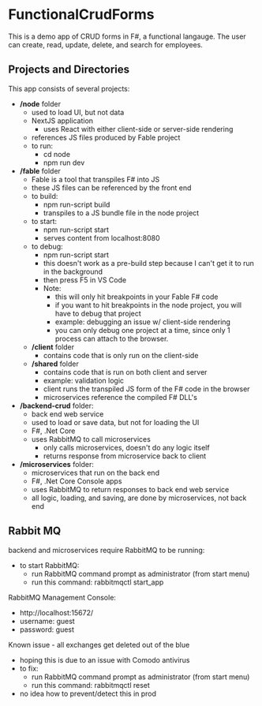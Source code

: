 # FunctionalCrudForms

This  is a demo app of CRUD forms in F#, a functional langauge. The user can create, read, update, delete, and search for employees.

## Projects and Directories

This app consists of several projects:
  * __/node__ folder
    * used to load UI, but not data
    * NextJS application
      * uses React with either client-side or server-side rendering
    * references JS files produced by Fable project
    * to run: 
      * cd node
      * npm run dev
  * __/fable__ folder
    * Fable is a tool that transpiles F# into JS
    * these JS files can be  referenced by the front end
    * to build:
      * npm run-script build
      * transpiles to a JS bundle file in the node project
    * to start:
      * npm run-script start
      * serves content from localhost:8080
    * to debug:
      * npm run-script start
      * this doesn't work as a pre-build step because I can't get it to run in the background
      * then press F5 in VS Code
      * Note:
        * this will only hit breakpoints in your Fable F# code
        * if you want to hit breakpoints in the node project, you will have to debug that project
        * example: debugging an issue w/ client-side rendering
        * you can only debug one project at a time, since only 1 process can attach to the browser.
    * __/client__ folder
      * contains code that is only run on the client-side
    * __/shared__ folder
      * contains code that is run on both client and server
      * example: validation logic
      * client runs the transpiled JS form of the F# code in the browser
      * microservices reference the compiled F# DLL's
  * __/backend-crud__ folder: 
    * back end web service
    * used to load or save data, but not for loading the UI
    * F#, .Net Core
    * uses RabbitMQ to call microservices
      * only calls microservices, doesn't do any logic itself
      * returns response from microservice back to client
  * __/microservices__ folder:
    * microservices that run on the back end
    * F#, .Net Core Console apps
    * uses RabbitMQ to return responses to back end web service
    * all logic, loading, and saving, are done by microservices, not back end


## Rabbit MQ

backend and microservices require RabbitMQ to be running:
  * to start RabbitMQ: 
    * run RabbitMQ command prompt as administrator (from start menu)
    * run this command: rabbitmqctl start_app

RabbitMQ Management Console:
  * http://localhost:15672/
  * username: guest
  * password: guest

Known issue - all exchanges get deleted out of the blue
  * hoping this is due to an issue with Comodo antivirus
  * to fix: 
    * run RabbitMQ command prompt as administrator (from start menu)
    * run this command: rabbitmqctl reset
  * no idea how to prevent/detect this in prod



  
